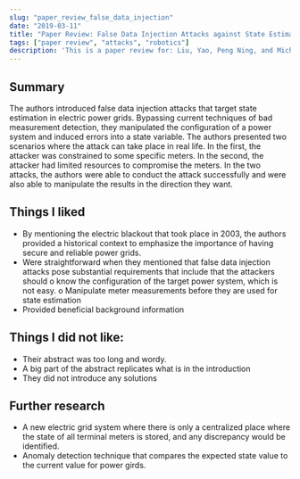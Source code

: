 ```yaml
---
slug: "paper_review_false_data_injection"
date: "2019-03-11"
title: "Paper Review: False Data Injection Attacks against State Estimation in Electric Power Grids"
tags: ["paper review", "attacks", "robotics"]
description: 'This is a paper review for: Liu, Yao, Peng Ning, and Michael K. Reiter. "False data injection attacks against state estimation in electric power grids." ACM Transactions on Information and System Security (TISSEC) 14.1 (2011): 1-33.'
---
```


## Summary

The authors introduced false data injection attacks that target state estimation in electric power grids.
Bypassing current techniques of bad measurement detection, they manipulated the configuration of a
power system and induced errors into a state variable. The authors presented two scenarios where the
attack can take place in real life. In the first, the attacker was constrained to some specific meters. In the
second, the attacker had limited resources to compromise the meters. In the two attacks, the authors
were able to conduct the attack successfully and were also able to manipulate the results in the
direction they want.

## Things I liked

- By mentioning the electric blackout that took place in 2003, the authors provided a historical
  context to emphasize the importance of having secure and reliable power grids.
- Were straightforward when they mentioned that false data injection attacks pose substantial
  requirements that include that the attackers should
  o know the configuration of the target power system, which is not easy.
  o Manipulate meter measurements before they are used for state estimation
- Provided beneficial background information

## Things I did not like:

- Their abstract was too long and wordy.
- A big part of the abstract replicates what is in the introduction
- They did not introduce any solutions

## Further research

- A new electric grid system where there is only a centralized place where the state of all terminal
  meters is stored, and any discrepancy would be identified.
- Anomaly detection technique that compares the expected state value to the current value for
  power girds.
